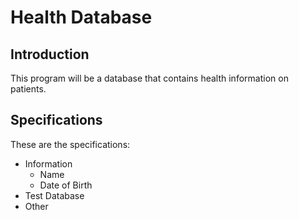 # Health Database

## Introduction
This program will be a database that contains health information on patients.

## Specifications
These are the specifications:
* Information
  + Name
  + Date of Birth
* Test Database
* Other